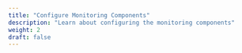 ```yaml
---
title: "Configure Monitoring Components"
description: "Learn about configuring the monitoring components"
weight: 2
draft: false
---
```

